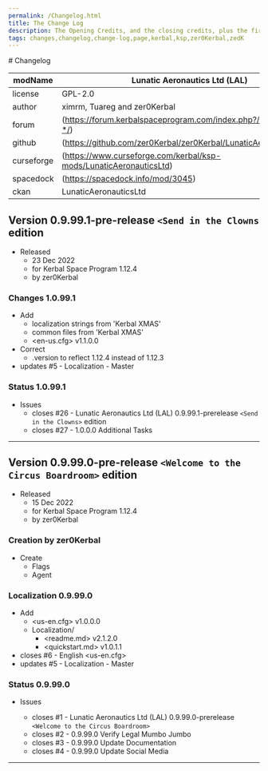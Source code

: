```yaml
---
permalink: /Changelog.html
title: The Change Log
description: The Opening Credits, and the closing credits, plus the first of two (or is three) end credit scenes
tags: changes,changelog,change-log,page,kerbal,ksp,zer0Kerbal,zedK
---
```

<!-- 
hdr-changelog.md v1.0.0.0
Lunatic Aeronautics Ltd (LAL)
created: 13 May 2022
updated:
CC BY-ND 4.0 by zer0Kerbal
--># Changelog  
  
| modName    | Lunatic Aeronautics Ltd (LAL)                                      |
| ---------- | ------------------------------------------------------------------ |
| license    | GPL-2.0                                                            |
| author     | ximrm, Tuareg and zer0Kerbal                                       |
| forum      | (https://forum.kerbalspaceprogram.com/index.php?/topic/208613-*/)  |
| github     | (https://github.com/zer0Kerbal/zer0Kerbal/LunaticAeronauticsLtd)   |
| curseforge | (https://www.curseforge.com/kerbal/ksp-mods/LunaticAeronauticsLtd) |
| spacedock  | (https://spacedock.info/mod/3045)                                  |
| ckan       | LunaticAeronauticsLtd                                              |

## Version 0.9.99.1-pre-release `<Send in the Clowns` edition

* Released
  * 23 Dec 2022
  * for Kerbal Space Program 1.12.4
  * by zer0Kerbal

### Changes 1.0.99.1

* Add
  * localization strings from 'Kerbal XMAS'
  * common files from 'Kerbal XMAS'
  * <en-us.cfg> v1.1.0.0
* Correct
  * .version to reflect 1.12.4 instead of 1.12.3
* updates #5 - Localization - Master

### Status 1.0.99.1

* Issues
  * closes #26 - Lunatic Aeronautics Ltd (LAL) 0.9.99.1-prerelease `<Send in the Clowns>` edition
  * closes #27 - 1.0.0.0 Additional Tasks

---

## Version 0.9.99.0-pre-release `<Welcome to the Circus Boardroom>` edition

* Released
  * 15 Dec 2022
  * for Kerbal Space Program 1.12.4
  * by zer0Kerbal

### Creation by zer0Kerbal

* Create
  * Flags
  * Agent

### Localization 0.9.99.0

* Add
  * <us-en.cfg> v1.0.0.0
  * Localization/
    * <readme.md> v2.1.2.0
    * <quickstart.md>  v1.0.1.1
* closes #6 - English <us-en.cfg>
* updates #5 - Localization - Master

### Status 0.9.99.0

* Issues

  * closes #1 - Lunatic Aeronautics Ltd (LAL) 0.9.99.0-prerelease `<Welcome to the Circus Boardroom>`
  * closes #2 - 0.9.99.0 Verify Legal Mumbo Jumbo
  * closes #3 - 0.9.99.0 Update Documentation
  * closes #4 - 0.9.99.0 Update Social Media

---
